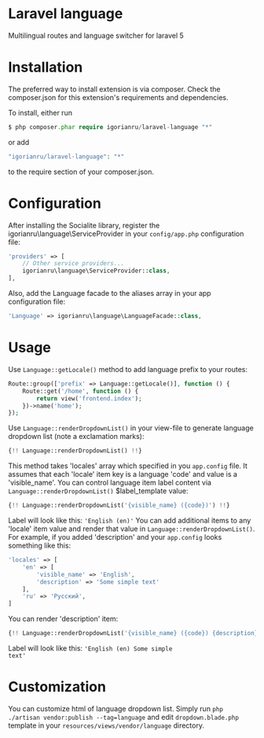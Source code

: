 # Laravel language
Multilingual routes and language switcher for laravel 5

# Installation
The preferred way to install extension is via composer. Check the composer.json for this extension's requirements and dependencies.

To install, either run
```php
$ php composer.phar require igorianru/laravel-language "*"
```
or add
```php
"igorianru/laravel-language": "*"
```
to the require section of your composer.json.

# Configuration
After installing the Socialite library, register the igorianru\language\ServiceProvider in your <code>config/app.php</code> configuration file:
```php
'providers' => [
    // Other service providers...
    igorianru\language\ServiceProvider::class,
],
```
Also, add the Language facade to the aliases array in your app configuration file:
```php
'Language' => igorianru\language\LanguageFacade::class,
```

# Usage
Use <code>Language::getLocale()</code> method to add language prefix to your routes:
```php
Route::group(['prefix' => Language::getLocale()], function () { 
    Route::get('/home', function () {
        return view('frontend.index');
    })->name('home');
});
```
Use <code>Language::renderDropdownList()</code> in your view-file to generate language dropdown list (note a exclamation marks):
```php
{!! Language::renderDropdownList() !!}
```
This method takes 'locales' array which specified in you <code>app.config</code> file. It assumes that each 'locale' item key is a language 'code' and value is a 'visible_name'. 
You can control language item label content via <code>Language::renderDropdownList()</code> $label_template value:
```php
{!! Language::renderDropdownList('{visible_name} ({code})') !!}
```
Label will look like this: <code>'English (en)'</code>
You can add additional items to any 'locale' item value and render that value in <code>Language::renderDropdownList()</code>.
For example, if you added 'description' and your <code>app.config</code> looks something like this:
```php
'locales' => [
    'en' => [
        'visible_name' => 'English',
        'description' => 'Some simple text'
    ], 
    'ru' => 'Русский',
]
```
You can render 'description' item:
```php
{!! Language::renderDropdownList('{visible_name} ({code}) {description}') !!}
```
Label will look like this: <code>'English (en) Some simple text'</code>

# Customization
You can customize html of language dropdown list.
Simply run <code>php ./artisan vendor:publish --tag=language</code> and edit <code>dropdown.blade.php</code> template in your <code>resources/views/vendor/language</code> directory.